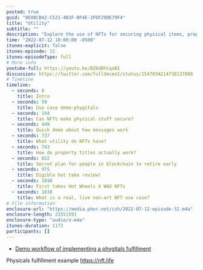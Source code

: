 ```yaml
---
posted: true
guid: "8E08CB42-C521-4B1F-BF4E-2FDF29DE79F4"
title: "Utility"
subtitle: ""
description: "Explore the use of NFTs for securing physical items, property titles, and real-life non-art NFT use cases in Episode 32 of the podcast. #NFTs #Blockchain"
time: "2022-07-12 18:00:00 -0500"
itunes-explicit: false
itunes-episode: 32
itunes-episodeType: full
# More info
youtube-full: https://youtu.be/BZ6d0hCqoBI
discussion: https://twitter.com/fulldecent/status/1547034214738137088
# Timeline
timeline:
  - seconds: 0
    title: Intro
  - seconds: 59
    title: Use case demo-phygitals
  - seconds: 194
    title: Can NFTs make physical stuff secure?
  - seconds: 449
    title: Quick demo about how messages work
  - seconds: 737
    title: What utility do NFTs have?
  - seconds: 743
    title: How do property titles actually work?
  - seconds: 822
    title: Secret plan for people in blockchain to retire early
  - seconds: 975
    title: Digible hot take review!
  - seconds: 1010
    title: First takes Hot Wheels X WAX NFTs
  - seconds: 1038
    title: What is a real, live non-art NFT use case?
# File information
enclosure-url: "https://media.phor.net/csh/2022-07-12-episode-32.m4a"
enclosure-length: 23551591
enclosure-type: "audio/x-m4a"
itunes-duration: 1173
participants: []
---
```


- [Demo workflow of implementing a phygitals fulfillment](https://nft.life/demos/simple-fulfillment)

<!--end of quick notes-->

Physicals fulfillment example https://nft.life 
